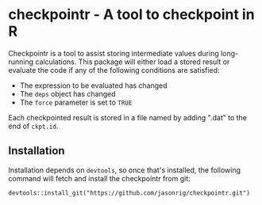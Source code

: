 # checkpointr - A tool to checkpoint in R

Checkpointr is a tool to assist storing intermediate values during long-running calculations.
This package will either load a stored result or evaluate the code if any of the following conditions are satisfied:

* The expression to be evaluated has changed
* The `deps` object has changed
* The `force` parameter is set to `TRUE`

Each checkpointed result is stored in a file named by adding ".dat" to the end of `ckpt.id`.

## Installation
Installation depends on `devtools`, so once that's installed, the following command will fetch and install the checkpointr from git:
```
devtools::install_git("https://github.com/jasonrig/checkpointr.git")
```
